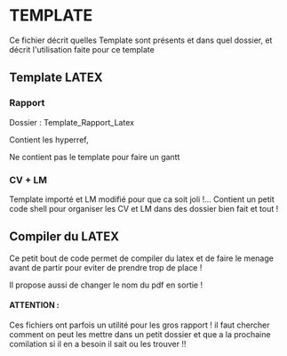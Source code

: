 # TEMPLATE

Ce fichier décrit quelles Template sont présents et dans quel dossier, et décrit l'utilisation faite pour ce template

## Template LATEX

### Rapport 

Dossier : Template_Rapport_Latex

Contient les hyperref,

Ne contient pas le template pour faire un gantt

### CV + LM

Template importé et LM modifié pour que ca soit joli !...
Contient un petit code shell pour organiser les CV et LM dans des dossier bien fait et tout !

## Compiler du LATEX

Ce petit bout de code permet de compiler du latex et de faire le menage avant de partir pour eviter de prendre trop de place !

Il propose aussi de changer le nom du pdf en sortie !

#### ATTENTION : 
Ces fichiers ont parfois un utilité pour les gros rapport ! il faut chercher comment on peut les mettre dans un petit dossier et que a la prochaine comilation si il en a besoin il sait ou les trouver !!
